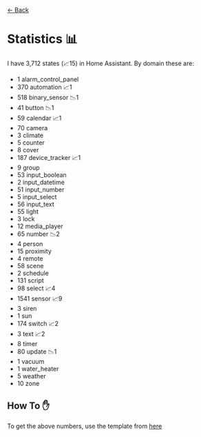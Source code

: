 [<- Back](README.md)
# Statistics 📊
I have 3,712 states (📈15) in Home Assistant.
By domain these are:
  - 1 alarm_control_panel
  - 370 automation 📈1
  - 518 binary_sensor 📉1
  - 41 button 📉1
  - 59 calendar 📈1
  - 70 camera
  - 3 climate
  - 5 counter
  - 8 cover
  - 187 device_tracker 📈1
  - 9 group
  - 53 input_boolean
  - 2 input_datetime
  - 51 input_number
  - 5 input_select
  - 56 input_text
  - 55 light
  - 3 lock
  - 12 media_player
  - 65 number 📉2
  - 4 person
  - 15 proximity
  - 4 remote
  - 58 scene
  - 2 schedule
  - 131 script
  - 98 select 📈4
  - 1541 sensor 📈9
  - 3 siren
  - 1 sun
  - 174 switch 📈2
  - 3 text 📈2
  - 8 timer
  - 80 update 📉1
  - 1 vacuum
  - 1 water_heater
  - 5 weather
  - 10 zone

## How To ✋
To get the above numbers, use the template from [here](https://www.reddit.com/r/homeassistant/comments/plmy7e/use_this_template_and_show_us_some_details_about/?utm_medium=android_app&utm_source=share)
